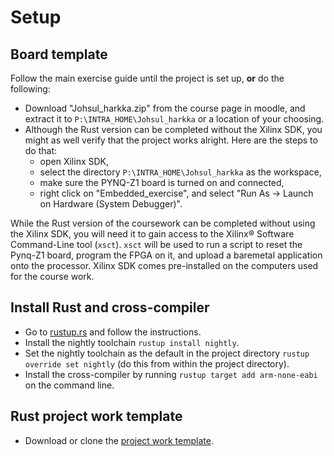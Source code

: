 # Setup


## Board template

Follow the main exercise guide until the project is set up, **or** do the following:

- Download "Johsul_harkka.zip" from the course page in moodle, and extract it to `P:\INTRA_HOME\Johsul_harkka` or a location of your choosing.
- Although the Rust version can be completed without the Xilinx SDK, you might as well verify that the project works alright. Here are the steps to do that:
    * open Xilinx SDK,
    * select the directory `P:\INTRA_HOME\Johsul_harkka` as the workspace,
    * make sure the PYNQ-Z1 board is turned on and connected,
    * right click on "Embedded_exercise", and select "Run As -> Launch on Hardware (System Debugger)".

While the Rust version of the coursework can be completed without using the Xilinx SDK, you will need it to gain access to the Xilinx® Software Command-Line tool (`xsct`). `xsct` will be used to run a script to reset the Pynq-Z1 board, program the FPGA on it, and upload a baremetal application onto the processor. Xilinx SDK comes pre-installed on the computers used for the course work.


## Install Rust and cross-compiler

- Go to [rustup.rs](https://rustup.rs/) and follow the instructions.
- Install the nightly toolchain `rustup install nightly`.
- Set the nightly toolchain as the default in the project directory `rustup override set nightly` (do this from within the project directory).
- Install the cross-compiler by running `rustup target add arm-none-eabi` on the command line.


## Rust project work template
- Download or clone the [project work template]().
